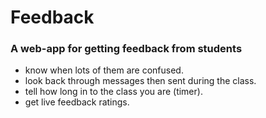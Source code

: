 # Feedback
### A web-app for getting feedback from students

- know when lots of them are confused.
- look back through messages then sent during the class.
- tell how long in to the class you are (timer).
- get live feedback ratings.
